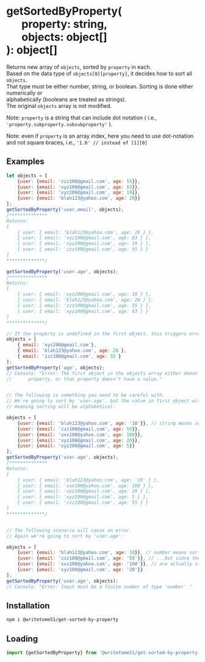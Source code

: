 # getSortedByProperty(<br>&nbsp;&nbsp;&nbsp;&nbsp;&nbsp;&nbsp;property: string,<br>&nbsp;&nbsp;&nbsp;&nbsp;&nbsp;&nbsp;objects: object[]<br>): object[]

Returns new array of `objects`, sorted by `property` in each.  
Based on the data type of `objects[0][property]`, it decides how to sort all `objects`.  
That type must be either number, string, or boolean.  Sorting is done either numerically or  
alphabetically (booleans are treated as strings).  
The original `objects` array is not modified.

Note: `property` is a string that can include dot notation ( i.e.,  
`'property.subproperty.subsubproperty'` ).  

Note:  even if `property` is an array index, here you need to use dot-notation  
and not square braces, i.e., `'1.0' // instead of [1][0]`  

## Examples
```js
let objects = [
    {user: {email: 'zzz100@gmail.com', age: 55}},
    {user: {email: 'xyz100@gmail.com', age: 83}},
    {user: {email: 'xyz200@gmail.com', age: 19}},
    {user: {email: 'blah123@yahoo.com', age: 28}}
];
getSortedByProperty('user.email', objects);
/**************
Returns:
[
    { user: { email: 'blah123@yahoo.com', age: 28 } },
    { user: { email: 'xyz100@gmail.com', age: 83 } },
    { user: { email: 'xyz200@gmail.com', age: 19 } },
    { user: { email: 'zzz100@gmail.com', age: 55 } } 
]
**************/

getSortedByProperty('user.age', objects);
/**************
Returns:
[
    { user: { email: 'xyz200@gmail.com', age: 19 } },
    { user: { email: 'blah123@yahoo.com', age: 28 } },
    { user: { email: 'zzz100@gmail.com', age: 55 } },
    { user: { email: 'xyz100@gmail.com', age: 83 } }
]
**************/

// If the property is undefined in the first object, this triggers error:
objects = [
    { email: 'xyz200@gmail.com'},
    { email: 'blah123@yahoo.com', age: 28 },
    { email: 'zzz100@gmail.com', age: 55 } 
];
getSortedByProperty('age', objects);
// Console: "Error: The first object in the objects array either doesn't have the specified
//      property, or that property doesn't have a value."


// The following is something you need to be careful with.
// We're going to sort by 'user.age', but the value in first object will be a string,
// meaning sorting will be alphabetical:

objects = [
    {user: {email: 'blah123@yahoo.com', age: '10'}}, // string means sorting will be alphabetical.
    {user: {email: 'zzz100@gmail.com', age: 55}},
    {user: {email: 'xxx100@yahoo.com', age: 100}},
    {user: {email: 'xyz100@gmail.com', age: 20}},
    {user: {email: 'xyz200@gmail.com', age: 5}}
];
getSortedByProperty('user.age', objects);
/**************
Returns:
[
    { user: { email: 'blah123@yahoo.com', age: '10' } },
    { user: { email: 'xxx100@yahoo.com', age: 100 } },
    { user: { email: 'xyz100@gmail.com', age: 20 } },
    { user: { email: 'xyz200@gmail.com', age: 5 } },
    { user: { email: 'zzz100@gmail.com', age: 55 } }
]
**************/


// The following scenario will cause an error.
// Again we're going to sort by 'user.age':

objects = [
    {user: {email: 'blah123@yahoo.com', age: 10}}, // number means sorting will be numeric...
    {user: {email: 'zzz100@gmail.com', age: '55'}}, // ...but since the numbers in the following items
    {user: {email: 'xxx100@yahoo.com', age: '100'}}, // are actually strings, that will trigger error.
    {user: {email: 'xyz100@gmail.com', age: '20'}}
];
getSortedByProperty('user.age', objects);
// Console: "Error: Input must be a finite number of type 'number' "
```

## Installation
```bash
npm i @writetome51/get-sorted-by-property
```

## Loading
```js
import {getSortedByProperty} from '@writetome51/get-sorted-by-property';
```

